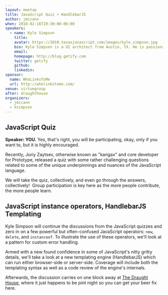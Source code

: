 ```yaml
---
layout: meetup
title: JavaScript Quiz + HandlebarJS
author: jmccann
when: 2010-02-16T19:30:00-06:00
speakers:
  - name: Kyle Simpson
    title:
    avatar: https://2010.texasjavascript.com/images/kyle_simpson.jpg
    bio: Kyle Simpson is a UI architect from Austin, TX. He is passionate about user experience, specifically optimizing the UI to be as responsive, efficient, secure, and scalable as possible. He considers JavaScript the ultimate language and is constantly tinkering with how to push it further. If something can't be done in JavaScript or web technology, he's bored by it. He has a number of open-source projects, including flXHR, LABjs, mpAjax, and jXHR, and he also is a core contributor to SWFObject. Check him out at [Getify](http://blog.getify.com).
    email:
    homepage: http://blog.getify.com
    twitter: getify
    github:
    linkedin:
sponsor:
  name: WhoLinksToMe
  url: http://wholinkstome.com/
venue: virtuegroup
after: draughthouse
organizers:
  - jmccann
  - ksimpson
---
```


## JavaScript Quiz

**Speaker: YOU.**  Yes, that's right, you will be participating, okay, only if you want to, but it is highly encouraged.

Recently, Juriy Zaytsev, otherwise known as "kangax" and core developer for Prototype, released a quiz with some rather challenging questions related to some of the unique underpinnings and nuances of the JavaScript language.

We will take the quiz, collectively, and even go through the answers, collectively!  Group participation is key here as the more people contribute, the more people learn.

## JavaScript instance operators, HandlebarJS Templating

Kyle Simpson will continue the discussions from the JavaScript quizzes and zero in on a few powerful but often-confused JavaScript operators: `new`, `delete`, and `instanceof`. To illustrate the use of these operators, we'll look at a pattern for custom error handling.

Armed with a new found confidence in some of JavaScript's nitty gritty details, we'll take a look at a new templating engine (HandlebarJS) which can run either browser-side or server-side. Coverage will include both the templating syntax as well as a code review of the engine's internals.

Afterwards, the discussion carries on one block away at [The Draught House][4], where it just happens to be pint night so you can get your beer fix here.

[4]: http://bit.ly/blsxp "Google Map of The Draught House"
